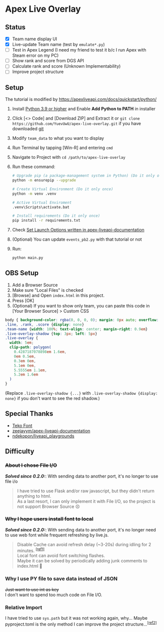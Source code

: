 # Apex Live Overlay

## Status

- [x] Team name display UI
- [x] Live-update Team name (test by `emulate*.py`)
- [ ] Test in Apex Legend (I need my friend to test it b/c I run Apex with Steam error on my PC)
- [ ] Show rank and score from DGS API
- [ ] Calculate rank and score (Unknown Implementability)
- [ ] Improve project structure

## Setup

The tutorial is modified by <https://apexliveapi.com/docs/quickstart/python/>

1. Install [Python 3.9 or higher](https://www.python.org/downloads/windows) and Enable **Add Python to PATH** in installer
2. Click [<> Code] and [Download ZIP] and Extract it or `git clone https://github.com/YuevUwU/apex-live-overlay.git` if you have downloaded [git](https://www.git-scm.com/downloads/win)
3. Modify `team_data` to what you want to display
4. Run Terminal by tapping [Win-R] and entering `cmd`
5. Navigate to Project with `cd /path/to/apex-live-overlay`
6. Run these command:

    ```sh
    # Upgrade pip (a package-management system in Python) (Do it only once)
    python -m ensurepip --upgrade
    
    # Create Virtual Environment (Do it only once)
    python -m venv .venv
    
    # Active Virtual Enviroment
    .venv\Scripts\activate.bat
    
    # Install requirements (Do it only once)
    pip install -r requirements.txt
    ```

7. Check [Set Launch Options written in apex-liveapi-documentation](https://apexliveapi.com/docs/quickstart/python/#set-launch-options)
8. (Optional) You can update `events_pb2.py` with that tutorial or not
9. Run:

    ```sh
    python main.py
    ```

## OBS Setup

1. Add a Browser Source
2. Make sure "Local Files" is checked
3. [Browse] and Open `index.html` in this project.
4. Press [OK]
5. (Optional) If you want to show only team, you can paste this code in [Your Browser Source] > Custom CSS
```css
body { background-color: rgba(0, 0, 0, 0); margin: 0px auto; overflow: hidden; }
.line, .rank, .score {display: none}
.team-name {width: 100%; text-align: center; margin-right: 0.9em}
.live-overlay-shadow {top: 3px; left: 5px}
.live-overlay {
  width: 5em;
  clip-path: polygon(
    0.4287187078898em 1.6em,
    0em 0.5em,
    0.3em 0em,
    5.1em 0em,
    5.5555em 1.1em,
    5.2em 1.6em
  )
}
```
(Replace `.live-overlay-shadow {...}` with `.live-overlay-shadow {display: none}` if you don't want to see the red shadow.)

## Special Thanks

- [Teko Font](https://fonts.google.com/specimen/Teko)
- [zeejayym/apex-liveapi-documentation](https://github.com/zeejayym/apex-liveapi-documentation)
- [ndekopon/liveapi_playgrounds](https://github.com/ndekopon/liveapi_playgrounds)

## Difficulty

### ~~About I chose File I/O~~

**_Solved since 0.2.0:_**: With sending data to another port, it's no longer to use file i/o  

> I have tried to use Flask and/or raw javascript, but they didn't return anything to html.  
As a last resort, I can only implement it with File I/O, so the project is not support Browser Source :persevere:

### ~~Why I hope users install font to local~~

**_Solved since 0.2.0:_**: With sending data to another port, it's no longer need to use web font while frequent refreshing by live.js.  

> Disable Cache can avoid refresh delay (~3-20s) during idling for 2 minutes. <sup>[[ref1]](https://forum.sambapos.com/t/2nd-screen-live-js-delayed-if-pos-screen-is-idle/12540)</sup>  
Local font can avoid font switching flashes.  
Maybe it can be solved by periodically adding junk comments to index.html :thinking:  

### Why I use PY file to save data instead of JSON

~~Just want to use int as key~~  
I don't want to spend too much code on File I/O.

### Relative Import

I have tried to use `sys.path` but it was not working again, why...
Maybe pyproject.toml is the only method I can improve the project structure...<sup>[[ref2]](https://stackoverflow.com/a/50194143)</sup>

